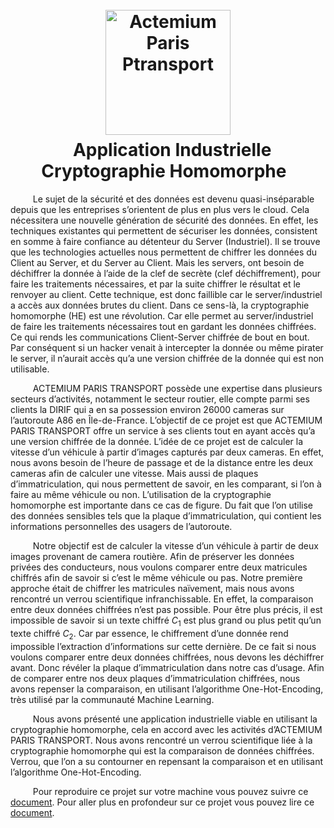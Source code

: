 <h1 align="center">
  <br>
  <a href="https://www.actemium.fr/entreprise/actemium-paris-transport//"><img src="https://media-exp1.licdn.com/dms/image/C560BAQEnJFdin0YAig/company-logo_200_200/0/1619950317758?e=2147483647&v=beta&t=Ir2DL7gQnQBoq27-_hAMKRp6auFsy7rU1HDpWYoH79k" alt="Actemium Paris Ptransport" width="200"></a>
  <br>
  Application Industrielle Cryptographie Homomorphe 
  <br>
</h1>


     


$\qquad$ Le sujet de la sécurité et des données est devenu quasi-inséparable depuis que les entreprises s’orientent de plus en plus vers le cloud. Cela nécessitera une nouvelle génération de sécurité des données. En effet, les techniques existantes qui permettent de sécuriser les données, consistent en somme à faire confiance au détenteur du Server (Industriel). Il se trouve que les technologies actuelles nous permettent de chiffrer les données du Client au Server, et du Server au Client. Mais les servers, ont besoin de déchiffrer la donnée à l’aide de la clef de secrète (clef déchiffrement), pour faire les traitements nécessaires, et par la suite chiffrer le résultat et le renvoyer au client. Cette technique, est donc faillible car le server/industriel a accès aux données brutes du client. Dans ce sens-là, la cryptographie homomorphe (HE) est une révolution. Car elle permet au server/industriel de faire les traitements nécessaires tout en gardant les données chiffrées. Ce qui rends les communications Client-Server chiffrée de bout en bout. Par conséquent si un hacker venait à intercepter la donnée ou même pirater le server, il n’aurait accès qu’a une version chiffrée de la donnée qui est non utilisable.

$\qquad$ ACTEMIUM PARIS TRANSPORT possède une expertise dans plusieurs secteurs d’activités, notamment le secteur routier, elle compte parmi ses clients la DIRIF qui a en sa possession environ 26000 cameras sur l’autoroute A86 en Île-de-France. L’objectif de ce projet est que ACTEMIUM PARIS TRANSPORT offre un service à ses clients tout en ayant accès qu’a une version chiffrée de la donnée. L’idée de ce projet est de calculer la vitesse d’un véhicule à partir d’images capturés par deux cameras. En effet, nous avons besoin de l’heure de passage et de la distance entre les deux cameras afin de calculer une vitesse. Mais aussi de plaques d’immatriculation, qui nous permettent de savoir, en les comparant, si l’on à faire au même véhicule ou non. L’utilisation de la cryptographie homomorphe est importante dans ce cas de figure. Du fait que l’on utilise des données sensibles tels que la plaque d’immatriculation, qui contient les informations personnelles des usagers de l’autoroute.

$\qquad$ Notre objectif est de calculer la vitesse d’un véhicule à partir de deux images provenant de camera routière. Afin de préserver les données privées des conducteurs, nous voulons comparer entre deux matricules chiffrés afin de savoir si c’est le même véhicule ou pas. Notre première approche était de chiffrer les matricules naïvement, mais nous avons rencontré un verrou scientifique infranchissable. En effet, la comparaison entre deux données chiffrées n’est pas possible. Pour être plus précis, il est impossible de savoir si un texte chiffré $C_1$ est plus grand ou plus petit qu’un texte chiffré $C_2$. Car par essence, le chiffrement d’une donnée rend impossible l’extraction d’informations sur cette dernière. De ce fait si nous voulons comparer entre deux données chiffrées, nous devons les déchiffrer avant. Donc révéler la plaque d’immatriculation dans notre cas d’usage. Afin de comparer entre nos deux plaques d’immatriculation chiffrées, nous avons repenser la comparaison, en utilisant l’algorithme One-Hot-Encoding, très utilisé par la communauté Machine Learning. 

$\qquad$ Nous avons présenté une application industrielle viable en utilisant la cryptographie homomorphe, cela en accord avec les activités d’ACTEMIUM PARIS TRANSPORT. Nous avons rencontré un verrou scientifique liée à la cryptographie homomorphe qui est la comparaison de données chiffrées. Verrou, que l’on a su contourner en repensant la comparaison et en utilisant l’algorithme One-Hot-Encoding.   
  

$\qquad$ Pour reproduire ce projet sur votre machine vous pouvez suivre ce [document](https://github.com/Actemium-Paris-Transport/SpeedComputation/blob/main/HowToRun.md). Pour aller plus en profondeur sur ce projet vous pouvez lire ce [document](https://github.com/Actemium-Paris-Transport/SpeedComputation/blob/main/Doc.md).